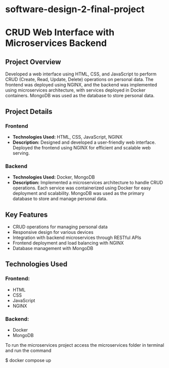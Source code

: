 # software-design-2-final-project
# CRUD Web Interface with Microservices Backend

## Project Overview

Developed a web interface using HTML, CSS, and JavaScript to perform CRUD (Create, Read, Update, Delete) operations on personal data. The frontend was deployed using NGINX, and the backend was implemented using microservices architecture, with services deployed in Docker containers. MongoDB was used as the database to store personal data.

## Project Details

### Frontend
- **Technologies Used:** HTML, CSS, JavaScript, NGINX
- **Description:** Designed and developed a user-friendly web interface. Deployed the frontend using NGINX for efficient and scalable web serving.

### Backend
- **Technologies Used:** Docker, MongoDB
- **Description:** Implemented a microservices architecture to handle CRUD operations. Each service was containerized using Docker for easy deployment and scalability. MongoDB was used as the primary database to store and manage personal data.

## Key Features
- CRUD operations for managing personal data
- Responsive design for various devices
- Integration with backend microservices through RESTful APIs
- Frontend deployment and load balancing with NGINX
- Database management with MongoDB

## Technologies Used

### Frontend:
- HTML
- CSS
- JavaScript
- NGINX

### Backend:
- Docker
- MongoDB

To run the microservices project access the microservices folder in terminal and run the command

$ docker compose up
